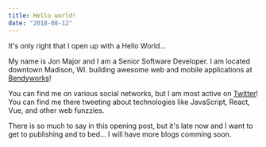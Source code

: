 ```yaml
---
title: Hello world!
date: "2018-08-12"
---
```


It's only right that I open up with a Hello World...

My name is Jon Major and I am a Senior Software Developer. I am located downtown Madison, WI. building awesome web and mobile applications at [Bendyworks](https://bendyworks.com/)!

You can find me on various social networks, but I am most active on [Twitter](https://twitter.com/jonmajorc)! You can find me there tweeting about technologies like JavaScript, React, Vue, and other web funzzies.

There is so much to say in this opening post, but it's late now and I want to get to publishing and to bed... I will have more blogs comming soon.
